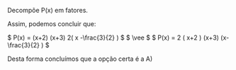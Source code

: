 Decompõe P(x) em fatores. 




Assim, podemos concluir que: 

$ P(x) = (x+2) (x+3) 2( x -\frac{3}{2} ) $ $ \vee  $ $ P(x) = 2 ( x+2 ) (x+3) (x-\frac{3}{2} ) $ 

 Desta forma concluímos que a opção certa é a A)